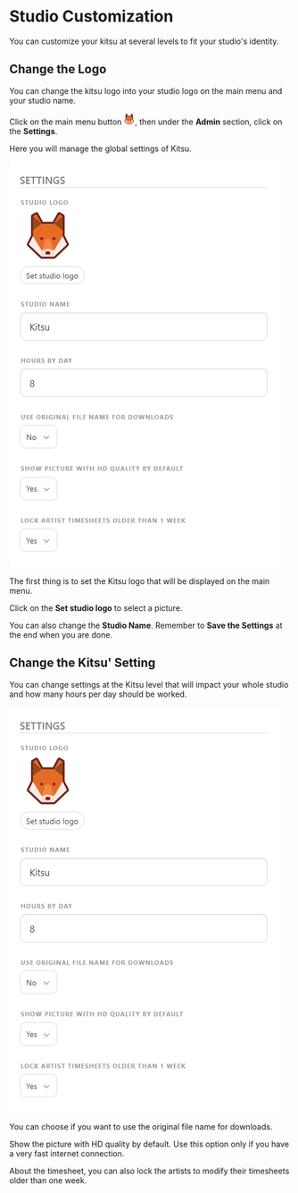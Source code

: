 # Studio Customization

You can customize your kitsu at several levels to fit your studio's identity.

## Change the Logo

You can change the kitsu logo into your studio logo on the main menu and your studio name.

Click on the main menu button 
![Main Menu Button](../img/getting-started/main_button.png), then under the **Admin** section, click on the **Settings**.

Here you will manage the global settings of Kitsu.

![Kitsu Settings](../img/getting-started/kitsu_setting.png)

The first thing is to set the Kitsu logo that will be displayed on the main menu.

Click on the **Set studio logo** to select a picture.

You can also change the **Studio Name**. Remember to **Save the Settings** at the end when you are done.

## Change the Kitsu' Setting

You can change settings at the Kitsu level that will impact your whole studio and how many hours per day should be worked.

![Kitsu Settings](../img/getting-started/kitsu_setting.png)

You can choose if you want to use the original file name for downloads.

Show the picture with HD quality by default. Use this option only if you have a very fast internet connection.

About the timesheet, you can also lock the artists to modify their timesheets older than one week.



